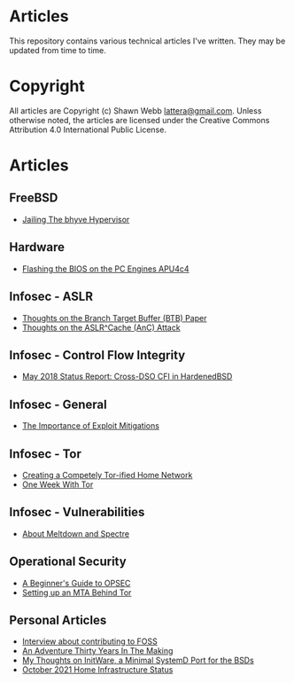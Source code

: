 Articles
========

This repository contains various technical articles I've written. They
may be updated from time to time.

Copyright
=========

All articles are Copyright (c) Shawn Webb <lattera@gmail.com>. Unless
otherwise noted, the articles are licensed under the Creative Commons
Attribution 4.0 International Public License.

Articles
========

FreeBSD
-------

* [Jailing The bhyve Hypervisor](https://git.hardenedbsd.org/shawn.webb/articles/-/blob/master/freebsd/2018-10-27_jailed_bhyve/article.md)

Hardware
--------

* [Flashing the BIOS on the PC Engines APU4c4](https://git.hardenedbsd.org/shawn.webb/articles/-/blob/master/hardware/apu/2019-02-05_flashing_bios/article.md)

Infosec - ASLR
--------------

* [Thoughts on the Branch Target Buffer (BTB) Paper](https://git.hardenedbsd.org/shawn.webb/articles/-/blob/master/infosec/Exploit%20Mitigations/ASLR/2016-10-19_btb/article.md)
* [Thoughts on the ASLR^Cache (AnC) Attack](https://git.hardenedbsd.org/shawn.webb/articles/-/blob/master/infosec/Exploit%20Mitigations/ASLR/2017-02-15_anc/article.md)

Infosec - Control Flow Integrity
--------------------------------

* [May 2018 Status Report: Cross-DSO CFI in HardenedBSD](https://git.hardenedbsd.org/shawn.webb/articles/-/blob/master/hardenedbsd/2018-05-26_cross-dso-cfi/article.md)

Infosec - General
-----------------

* [The Importance of Exploit Mitigations](https://git.hardenedbsd.org/shawn.webb/articles/-/blob/master/infosec/Exploit%20Mitigations/General/2017-03-21-importance/article.md)

Infosec - Tor
-------------

* [Creating a Competely Tor-ified Home Network](https://git.hardenedbsd.org/shawn.webb/articles/-/blob/master/infosec/tor/2017-01-14_torified_home/article.md)
* [One Week With Tor](https://git.hardenedbsd.org/shawn.webb/articles/-/blob/master/infosec/tor/2017-08-28_week_with_tor/article.md)

Infosec - Vulnerabilities
-------------------------

* [About Meltdown and Spectre](https://git.hardenedbsd.org/shawn.webb/articles/-/blob/master/infosec/Vulnerabilities/2018-01-05_Meltdown_Spectre/article.md)

Operational Security
--------------------

* [A Beginner's Guide to OPSEC](https://git.hardenedbsd.org/shawn.webb/articles/-/blob/master/opsec/2018-02-23_good-opsec/article.md)
* [Setting up an MTA Behind Tor](https://git.hardenedbsd.org/shawn.webb/articles/-/blob/master/opsec/2018-05-08_torified_mta/article.md)

Personal Articles
-----------------

* [Interview about contributing to FOSS](https://git.hardenedbsd.org/shawn.webb/articles/-/blob/master/personal/2019-04-05-interview/article.md)
* [An Adventure Thirty Years In The Making](https://git.hardenedbsd.org/shawn.webb/articles/-/blob/master/personal/2019-06-18_dog_adventure/article.md)
* [My Thoughts on InitWare, a Minimal SystemD Port for the BSDs](https://git.hardenedbsd.org/shawn.webb/articles/-/blob/master/personal/2021-08-04_initware/article.md)
* [October 2021 Home Infrastructure Status](https://git.hardenedbsd.org/shawn.webb/articles/-/blob/master/personal/2021-10-20_home_infra/article.md)
